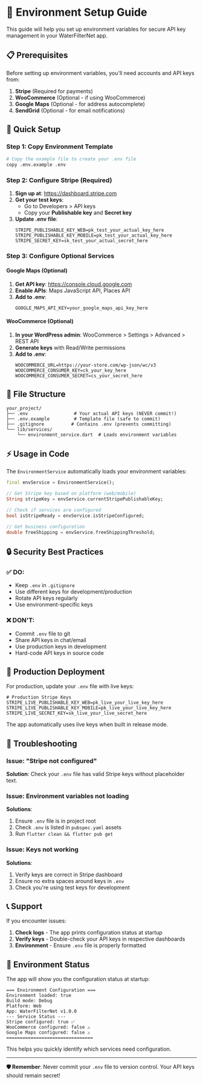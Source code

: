 # 🔐 Environment Setup Guide

This guide will help you set up environment variables for secure API key management in your WaterFilterNet app.

## 📋 Prerequisites

Before setting up environment variables, you'll need accounts and API keys from:

1. **Stripe** (Required for payments)
2. **WooCommerce** (Optional - if using WooCommerce)
3. **Google Maps** (Optional - for address autocomplete)
4. **SendGrid** (Optional - for email notifications)

## 🚀 Quick Setup

### Step 1: Copy Environment Template

```bash
# Copy the example file to create your .env file
copy .env.example .env
```

### Step 2: Configure Stripe (Required)

1. **Sign up at**: https://dashboard.stripe.com
2. **Get your test keys**:
   - Go to Developers > API keys
   - Copy your **Publishable key** and **Secret key**
3. **Update .env file**:
   ```env
   STRIPE_PUBLISHABLE_KEY_WEB=pk_test_your_actual_key_here
   STRIPE_PUBLISHABLE_KEY_MOBILE=pk_test_your_actual_key_here
   STRIPE_SECRET_KEY=sk_test_your_actual_secret_here
   ```

### Step 3: Configure Optional Services

#### Google Maps (Optional)
1. **Get API key**: https://console.cloud.google.com
2. **Enable APIs**: Maps JavaScript API, Places API
3. **Add to .env**:
   ```env
   GOOGLE_MAPS_API_KEY=your_google_maps_api_key_here
   ```

#### WooCommerce (Optional)
1. **In your WordPress admin**: WooCommerce > Settings > Advanced > REST API
2. **Generate keys** with Read/Write permissions
3. **Add to .env**:
   ```env
   WOOCOMMERCE_URL=https://your-store.com/wp-json/wc/v3
   WOOCOMMERCE_CONSUMER_KEY=ck_your_key_here
   WOOCOMMERCE_CONSUMER_SECRET=cs_your_secret_here
   ```

## 📁 File Structure

```
your_project/
├── .env                 # Your actual API keys (NEVER commit!)
├── .env.example         # Template file (safe to commit)
├── .gitignore          # Contains .env (prevents committing)
└── lib/services/
    └── environment_service.dart  # Loads environment variables
```

## ⚡ Usage in Code

The `EnvironmentService` automatically loads your environment variables:

```dart
final envService = EnvironmentService();

// Get Stripe key based on platform (web/mobile)
String stripeKey = envService.currentStripePublishableKey;

// Check if services are configured
bool isStripeReady = envService.isStripeConfigured;

// Get business configuration
double freeShipping = envService.freeShippingThreshold;
```

## 🔒 Security Best Practices

### ✅ DO:
- Keep `.env` in `.gitignore`
- Use different keys for development/production
- Rotate API keys regularly
- Use environment-specific keys

### ❌ DON'T:
- Commit `.env` file to git
- Share API keys in chat/email
- Use production keys in development
- Hard-code API keys in source code

## 🚀 Production Deployment

For production, update your `.env` file with live keys:

```env
# Production Stripe Keys
STRIPE_LIVE_PUBLISHABLE_KEY_WEB=pk_live_your_live_key_here
STRIPE_LIVE_PUBLISHABLE_KEY_MOBILE=pk_live_your_live_key_here
STRIPE_LIVE_SECRET_KEY=sk_live_your_live_secret_here
```

The app automatically uses live keys when built in release mode.

## 🐛 Troubleshooting

### Issue: "Stripe not configured"
**Solution**: Check your `.env` file has valid Stripe keys without placeholder text.

### Issue: Environment variables not loading
**Solutions**:
1. Ensure `.env` file is in project root
2. Check `.env` is listed in `pubspec.yaml` assets
3. Run `flutter clean && flutter pub get`

### Issue: Keys not working
**Solutions**:
1. Verify keys are correct in Stripe dashboard
2. Ensure no extra spaces around keys in `.env`
3. Check you're using test keys for development

## 📞 Support

If you encounter issues:

1. **Check logs** - The app prints configuration status at startup
2. **Verify keys** - Double-check your API keys in respective dashboards
3. **Environment** - Ensure `.env` file is properly formatted

## 🔄 Environment Status

The app will show you the configuration status at startup:

```
=== Environment Configuration ===
Environment loaded: true
Build mode: Debug
Platform: Web
App: WaterFilterNet v1.0.0
--- Service Status ---
Stripe configured: true ✅
WooCommerce configured: false ⚠️
Google Maps configured: false ⚠️
================================
```

This helps you quickly identify which services need configuration.

---

**🛡️ Remember**: Never commit your `.env` file to version control. Your API keys should remain secret!